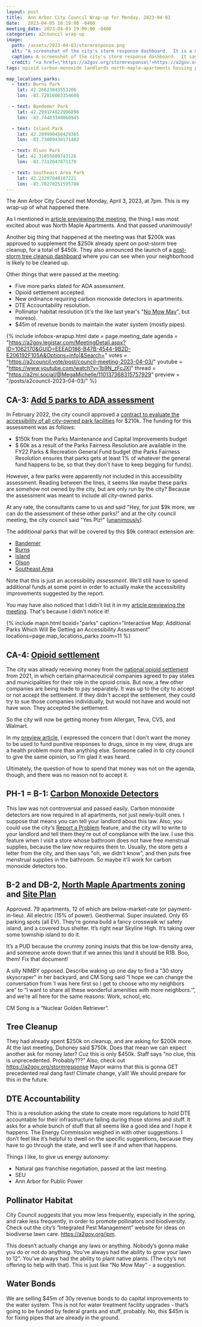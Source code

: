 ```yaml
---
layout: post
title:  Ann Arbor City Council Wrap-up for Monday, 2023-04-03
date:   2023-04-05 18:19:00 -0400
meeting_date: 2023-04-03 19:00:00 -0400
categories: a2council wrap-up
image:
  path: /assets/2023-04-03/stormresponse.png
  alt: "A screenshot of the city's storm response dashboard.  It is a map of the city, labelled 'Storm Event Small and Large and Branch Pickup'.  On the left side, there is a caption, 'City of Ann Arbor Ice/Snow Storm Response'.  Below that are two boxes.  One, in green, says 'Areas: 9'.  The other, in white, says 'Total Areas: 30'.  The main map, in the center, has a caption, 'Status of storm response. Select the search icon to search for an address'.  There is a search icon and a hamburger menu.  Different areas of the city are colored in different colors, and it lists what day the branches are estimated to be cleared there."
  caption: A screenshot of the city's storm response dashboard.  It says "Storm Event Small and Large and Branch Pickup"
  credit: "<a href=\"https://a2gov.org/stormresponse\">https://a2gov.org/stormresponse</a>"
tags: opioid carbon-monoxide landlords north-maple-apartments housing pud affordable-housing pollinators lawns storm debris dte public-power seu

map_locations_parks:
  - text: Burns Park
    lat: 42.26623843553206
    lon: -83.72816083354608

  - text: Bandemer Park
    lat: 42.299174822996896
    lon: -83.74403340060945

  - text: Island Park
    lat: 42.289990456429365
    lon: -83.73009430171402

  - text: Olson Park
    lat: 42.31855609743126
    lon: -83.7312047871179

  - text: Southeast Area Park
    lat: 42.23207048187221
    lon: -83.70278251595788
---
```


<span class="h-event">The <span class="p-name">Ann Arbor City Council met</span> <time class="dt-start" datetime="2023-04-03T19:00-0400">Monday, April 3, 2023, at 7pm</time>.</span>  This is my wrap-up of what happened there.

As I mentioned in [article previewing the meeting](/posts/a2council-2023-04-03/), the thing I was most excited about was North Maple Apartments.  And that passed unanimously!

Another big thing that happened at the meeting was that $200k was approved to supplement the $250k already spent on post-storm tree cleanup, for a total of $450k.  They also announced the launch of a [post-storm tree cleanup dashboard](https://a2gov.org/stormresponse) where you can see when your neighborhood is likely to be cleaned up.

Other things that were passed at the meeting:
* Five more parks slated for ADA assessment.
* Opioid settlement accepted.
* New ordinance requiring carbon monoxide detectors in apartments.
* DTE Accountability resolution.
* Pollinator habitat resolution (it's the like last year's "[No Mow May](https://www.a2gov.org/departments/sustainability/Sustainability%20Natural%20Resources/Pages/No-Mow-May-Initiative.aspx)", but moreso).
* $45m of revenue bonds to maintain the water system (mostly pipes).

<!--more-->

{% include infobox-wrapup.html 
  date    = page.meeting_date
  agenda  = "https://a2gov.legistar.com/MeetingDetail.aspx?ID=1062170&GUID=EEEAD186-B47B-4544-9B2D-E206192F105A&Options=info|&Search="
  votes   = "https://a2council.vote/post/council-meeting-2023-04-03/"
  youtube = "https://www.youtube.com/watch?v=1b9N_zFcJXI"
  thread  = "https://a2mi.social/@MegaMichelle/110137368315757929"
  preview = "/posts/a2council-2023-04-03/"
%}


## CA-3: [Add 5 parks to ADA assessment](https://a2gov.legistar.com/LegislationDetail.aspx?ID=6103434&GUID=5FF2EABD-621B-40A9-BA50-843633620774&Options=&Search=)

In February 2022, the city council approved a [contract to evaluate the accessibility of all city-owned park facilities](http://a2gov.legistar.com/LegislationDetail.aspx?ID=5393742&GUID=81DCDD3E-334E-4CED-8376-F7AC4DF663A2&Options=ID%7cText%7c&Search=R-22-020&FullText=1) for $210k.  The funding for this assessment was as follows:

* $150k from the Parks Maintenance and Capital Improvements budget
* $ 60k as a result of the Parks Fairness Resolution are available in the FY22 Parks & Recreation General Fund budget (the Parks Fairness Resolution ensures that parks gets at least 1% of whatever the general fund happens to be, so that they don't have to keep begging for funds).

However, a few parks were apparently not included in this accessibility assessment.  Reading between the lines, it seems like maybe these parks are somehow not owned by the city, but are only run by the city?  Because the assessment was meant to include all city-owned parks.

At any rate, the consultants came to us and said "Hey, for just $9k more, we can do the assessment of these other parks!" and at the city council meeting, the city council said "Yes Plz!" ([unanimously](https://a2council.vote/post/council-meeting-2023-04-03/)).

The additional parks that will be covered by this $9k contract extension are:
* [Bandemer](https://www.a2gov.org/departments/Parks-Recreation/parks-places/Pages/Bandemer.aspx)
* [Burns](https://www.a2gov.org/departments/Parks-Recreation/parks-places/Pages/Burns.aspx)
* [Island](https://www.a2gov.org/departments/Parks-Recreation/parks-places/Pages/Island.aspx)
* [Olson](https://www.a2gov.org/departments/Parks-Recreation/parks-places/Pages/Olson.aspx)
* [Southeast Area](https://www.a2gov.org/departments/Parks-Recreation/parks-places/Pages/SoutheastArea.aspx)

Note that this is just an accessibility _assessment_.  We'll still have to spend additional funds at some point in order to actually make the accessibility improvements suggested by the report.

You may have also noticed that I didn't list it in my [article previewing the meeting](/posts/a2council-2023-04-03/).  That's because I didn't notice it!

{% include mapn.html
  boxid="parks"
  caption="Interactive Map: Additional Parks Which Will Be Getting an Accessibility Assessment"
  locations=page.map_locations_parks
  zoom=11 
%}

## CA-4: [Opioid settlement](https://a2gov.legistar.com/LegislationDetail.aspx?ID=6103430&GUID=664614CA-03AB-4E08-A6E9-6845E36BD75E&Options=&Search=&FullText=1)

The city was already receiving money from the [national opioid settlement](https://nationalopioidsettlement.com/executive-summary/) from 2021, in which certain pharmaceutical companies agreed to pay states and municipalities for their role in the opioid crisis.  But now, a few other companies are being made to pay separately.  It was up to the city to accept or not accept the settlement.  If they didn't accept the settlement, they could try to sue those companies individually, but would not have and would not have won.  They accepted the settlement.

So the city will now be getting money from Allergan, Teva, CVS, and Walmart.

In my [preview article](/posts/a2council-2023-04-03/), I expressed the concern that I don't want the money to be used to fund punitive responses to drugs, since in my view, drugs are a health problem more than anything else.  Someone called in to city council to give the same opinion, so I'm glad it was heard.

Ultimately, the question of how to spend that money was not on the agenda, though, and there was no reason not to accept it.

## PH-1 = B-1: [Carbon Monoxide Detectors](https://a2gov.legistar.com/LegislationDetail.aspx?ID=6066147&GUID=FC934D70-B535-460B-AD6F-57691EB287CC&Options=&Search=)

This law was not controversial and passed easily.  Carbon monoxide detectors are now required in all apartments, not just newly-built ones.  I suppose that means you can tell your landlord about this law.  Also, you could use the city's [Report a Problem](https://www.a2gov.org/services/Pages/Report-a-Problem.aspx) feature, and the city will to write to your landlord and tell them they're out of compliance with the law.  I use this feature when I visit a store whose bathroom does not have free menstrual supplies, because the law now requires them to.  Usually, the store gets a letter from the city, and then says "oh, we didn't know", and then puts free menstrual supplies in the bathroom.  So maybe it'll work for carbon monoxide detectors too.

## B-2 and DB-2, [North Maple Apartments zoning](https://a2gov.legistar.com/LegislationDetail.aspx?ID=6035859&GUID=39B047F9-86E1-4368-AA20-411DDA2260DF&Options=&Search=) and [Site Plan](https://a2gov.legistar.com/LegislationDetail.aspx?ID=6113008&GUID=DCC308AD-51E6-46CF-A079-17C0FAB214A0&Options=&Search=)

Approved.  79 apartments, 12 of which are below-market-rate (or payment-in-lieu).  All electric (15% of power).  Geothermal.  Super insulated.  Only 65 parking spots (all EV).  They’re gonna build a fancy crosswalk w/ safety island, and a covered bus shelter.  It’s right near Skyline High.  It’s taking over some township island to do it.

It’s a PUD because the crummy zoning insists that this be low-density area, and someone wrote down that if we annex this land it should be R1B.  Boo, them!  Fix that document!

A silly NIMBY opposed.  Describe waking up one day to find a "30 story skyscraper" in her backyard, and CM Song said “I hope we can change the conversation from ‘I was here first so I get to choose who my neighbors are” to “I want to share all these wonderful amenities with more neighbors.’”, and we’re all here for the same reasons:  Work, school, etc.

CM Song is a “Nuclear Golden Retriever”.

## Tree Cleanup

They had already spent $250k on cleanup, and are asking for $200k more.  At the last meeting, Dohoney said $750k.  Does that mean we can expect another ask for money later?  Cuz this is only $450k.  Staff says “no clue, this is unprecedented.  Probably???”  Also, check out https://a2gov.org/stormresponse
Mayor warns that this is gonna GET precedented real dang fast!  Climate change, y’all!  We should prepare for this in the future.

## DTE Accountability

This is a resolution asking the state to create more regulations to hold DTE accountable for their infrastructure failing during those storms and stuff.  It asks for a whole bunch of stuff that all seems like a good idea and I hope it happens.  The Energy Commission weighed in with other suggestions.  I don’t feel like it’s helpful to dwell on the specific suggestions, because they have to go through the state, and we’ll see if and when that happens.

Things I like, to give us energy autonomy:
* Natural gas franchise negotiation, passed at the last meeting.
* SEU
* Ann Arbor for Public Power

## Pollinator Habitat

City Council suggests that you mow less frequently, especially in the spring, and rake less frequently, in order to promote pollinators and biodiversity.  Check out the city’s “Integrated Pest Management” website for ideas on biodiverse lawn care.  https://a2gov.org/ipm.

This doesn’t actually change any laws or anything.  Nobody’s gonna make you do or not do anything.  You’ve always had the ability to grow your lawn to 12”.  You’ve always had the ability to plant native plants.  (The city’s not offering to help with that).  This is just like “No Mow May” - a suggestion.

## Water Bonds

We are selling $45m of 30y revenue bonds to do capital improvements to the water system.  This is not for water treatment facility upgrades - that’s going to be funded by federal grants and stuff, probably.  No, this $45m is for fixing pipes that are already in the ground.
